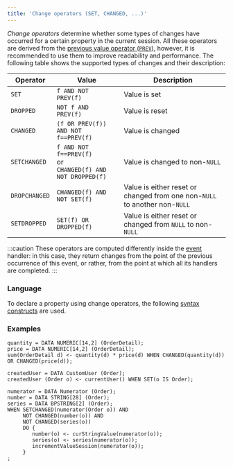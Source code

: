 ```yaml
---
title: 'Change operators (SET, CHANGED, ...)'
---
```


*Change operators* determine whether some types of changes have occurred for a certain property in the current session. All these operators are derived from the [previous value operator (`PREV`)](Previous_value_PREV_.md), however, it is recommended to use them to improve readability and performance. The following table shows the supported types of changes and their description:

|Operator     |Value                                                            |Description                   |
|-------------|-----------------------------------------------------------------|------------------------------|
|`SET`        |`f AND NOT PREV(f)`                                              |Value is set                  |
|`DROPPED`    |`NOT f AND PREV(f)`                                              |Value is reset                |
|`CHANGED`    |`(f OR PREV(f)) AND NOT f==PREV(f)`                              |Value is changed              |
|`SETCHANGED` |`f AND NOT f==PREV(f)`<br/>or<br/>`CHANGED(f) AND NOT DROPPED(f)`|Value is changed to non-`NULL`|
|`DROPCHANGED`|`CHANGED(f) AND NOT SET(f)`                                      |Value is either reset or changed from one non-`NULL` to another non-`NULL`|
|`SETDROPPED` |`SET(f) OR DROPPED(f)`                                           |Value is either reset or changed from `NULL` to non-`NULL`|

:::caution
These operators are computed differently inside the [event](Events.md#change) handler: in this case, they return changes from the point of the previous occurrence of this event, or rather, from the point at which all its handlers are completed.
:::

### Language

To declare a property using change operators, the following [syntax constructs](Change_operators.md) are used. 

### Examples

```lsf
quantity = DATA NUMERIC[14,2] (OrderDetail);
price = DATA NUMERIC[14,2] (OrderDetail);
sum(OrderDetail d) <- quantity(d) * price(d) WHEN CHANGED(quantity(d)) OR CHANGED(price(d));

createdUser = DATA CustomUser (Order);
createdUser (Order o) <- currentUser() WHEN SET(o IS Order);

numerator = DATA Numerator (Order);
number = DATA STRING[28] (Order);
series = DATA BPSTRING[2] (Order);
WHEN SETCHANGED(numerator(Order o)) AND
     NOT CHANGED(number(o)) AND
     NOT CHANGED(series(o))
     DO {
        number(o) <- curStringValue(numerator(o));
        series(o) <- series(numerator(o));
        incrementValueSession(numerator(o));
     }
;
```
